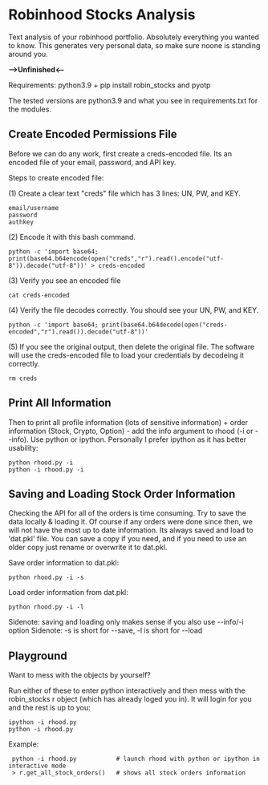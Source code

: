 # Robinhood Stocks Analysis

Text analysis of your robinhood portfolio. Absolutely everything you wanted to know. This generates very personal data, so make sure noone is standing around you.

**-->Unfinished<--**

Requirements: python3.9 + pip install robin_stocks and pyotp

The tested versions are python3.9 and what you see in requirements.txt for the modules.

## Create Encoded Permissions File

Before we can do any work, first create a creds-encoded file. Its an encoded file of your email, password, and API key.

Steps to create encoded file:

(1) Create a clear text "creds" file which has 3 lines: UN, PW, and KEY.

    email/username
    password
    authkey

(2) Encode it with this bash command.

    python -c 'import base64; print(base64.b64encode(open("creds","r").read().encode("utf-8")).decode("utf-8"))' > creds-encoded

(3) Verify you see an encoded file

    cat creds-encoded

(4) Verify the file decodes correctly. You should see your UN, PW, and KEY.

    python -c 'import base64; print(base64.b64decode(open("creds-encoded","r").read()).decode("utf-8"))'

(5) If you see the original output, then delete the original file. The software will use the creds-encoded file to load your credentials by decodeing it correctly.

    rm creds

## Print All Information

Then to print all profile information (lots of sensitive information) + order information (Stock, Crypto, Option) - add the info argument to rhood (-i or --info). Use python or ipython. Personally I prefer ipython as it has better usability:

    python rhood.py -i
    python -i rhood.py -i

## Saving and Loading Stock Order Information

Checking the API for all of the orders is time consuming. Try to save the data locally & loading it. Of course if any orders were done since then, we will not have the most up to date information. Its always saved and load to 'dat.pkl' file. You can save a copy if you need, and if you need to use an older copy just rename or overwrite it to dat.pkl.

Save order information to dat.pkl:

    python rhood.py -i -s

Load order information from dat.pkl:

    python rhood.py -i -l

Sidenote: saving and loading only makes sense if you also use --info/-i option 
Sidenote: -s is short for --save, -l is short for --load

## Playground

Want to mess with the objects by yourself?

Run either of these to enter python interactively and then mess with the robin_stocks r object (which has already loged you in). It will login for you and the rest is up to you:

    ipython -i rhood.py
    python -i rhood.py

Example:

     python -i rhood.py           # launch rhood with python or ipython in interactive mode
     > r.get_all_stock_orders()   # shows all stock orders information